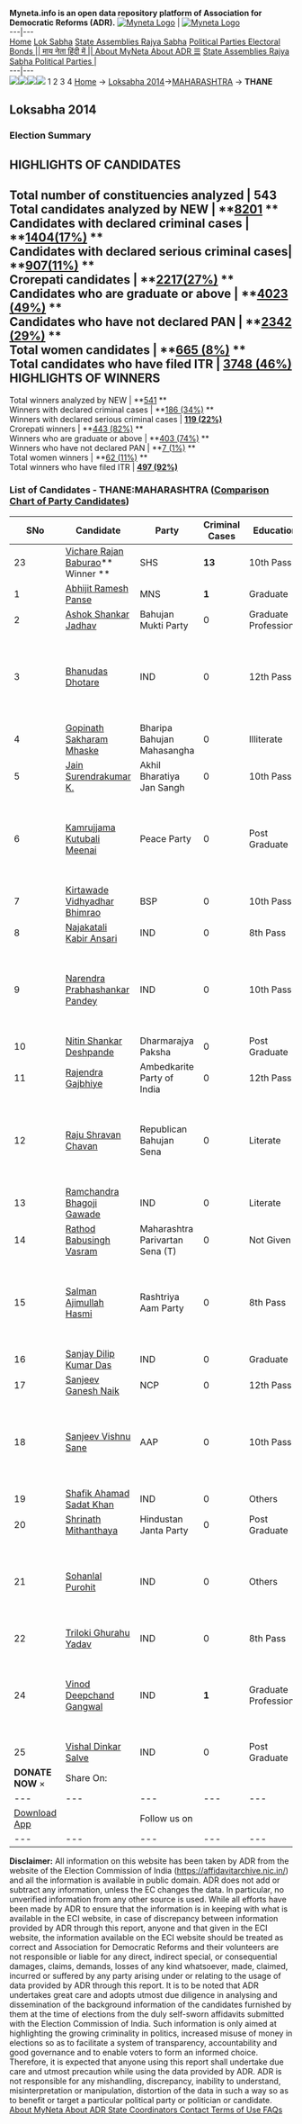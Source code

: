 **Myneta.info is an open data repository platform of Association for Democratic Reforms (ADR).**
[![Myneta Logo](https://www.myneta.info/lib/img/myneta-logo.png)](https://www.myneta.info/) | [![Myneta Logo](https://www.myneta.info/lib/img/adr-logo.png)](https://adrindia.org)  
---|---  
[Home](https://www.myneta.info/) [Lok Sabha](https://www.myneta.info/#ls "Lok Sabha") [ State Assemblies ](https://www.myneta.info/#sa "State Assemblies") [Rajya Sabha](https://www.myneta.info/#rs "Rajya Sabha") [Political Parties ](https://www.myneta.info/party "Political Parties") [ Electoral Bonds ](https://www.myneta.info/electoral_bonds "Electoral Bonds") [ || माय नेता हिंदी में || ](https://translate.google.co.in/translate?prev=hp&hl=en&js=y&u=www.myneta.info&sl=en&tl=hi&history_state0=) [ About MyNeta ](https://adrindia.org/content/about-myneta) [ About ADR ](https://adrindia.org/about-adr/who-we-are) [☰](javascript:void\(0\))
[ State Assemblies ](https://www.myneta.info/#sa "State Assemblies") [ Rajya Sabha ](https://www.myneta.info/#rs "Rajya Sabha") [ Political Parties ](https://www.myneta.info/party "Political Parties")
|   
---|---  
![](https://www.myneta.info/lib/img/banner/banner-1.png)![](https://www.myneta.info/lib/img/banner/banner-2.png)![](https://www.myneta.info/lib/img/banner/banner-3.png)![](https://www.myneta.info/lib/img/banner/banner-4.png)
1  2  3  4 
[Home](https://www.myneta.info/) → [Loksabha 2014](https://www.myneta.info/ls2014/)→[MAHARASHTRA](https://www.myneta.info/ls2014/index.php?action=show_constituencies&state_id=13) → **THANE**
### 
## Loksabha 2014
###  Election Summary 
HIGHLIGHTS OF CANDIDATES  
---  
Total number of constituencies analyzed |  543   
Total candidates analyzed by NEW | **[8201](https://www.myneta.info/ls2014/index.php?action=summary&subAction=candidates_analyzed&sort=candidate#summary) **  
Candidates with declared criminal cases | **[1404(17%)](https://www.myneta.info/ls2014/index.php?action=summary&subAction=crime&sort=candidate#summary) **  
Candidates with declared serious criminal cases| **[907(11%)](https://www.myneta.info/ls2014/index.php?action=summary&subAction=serious_crime&sort=candidate#summary) **  
Crorepati candidates | **[2217(27%)](https://www.myneta.info/ls2014/index.php?action=summary&subAction=crorepati&sort=candidate#summary) **  
Candidates who are graduate or above | **[4023 (49%)](https://www.myneta.info/ls2014/index.php?action=summary&subAction=education&sort=candidate#summary) **  
Candidates who have not declared PAN | **[2342 (29%)](https://www.myneta.info/ls2014/index.php?action=summary&subAction=without_pan&sort=candidate#summary) **  
Total women candidates | **[665 (8%)](https://www.myneta.info/ls2014/index.php?action=summary&subAction=women_candidate&sort=candidate#summary) **  
Total candidates who have filed ITR | [**3748 (46%)**](https://www.myneta.info/ls2014/index.php?action=summary&subAction=filed_itr&sort=candidate#summary)  
HIGHLIGHTS OF WINNERS  
---  
Total winners analyzed by NEW | **[541](https://www.myneta.info/ls2014/index.php?action=summary&subAction=winner_analyzed&sort=candidate#summary) **  
Winners with declared criminal cases | **[186 (34%)](https://www.myneta.info/ls2014/index.php?action=summary&subAction=winner_crime&sort=candidate#summary) **  
Winners with declared serious criminal cases | **[119 (22%)](https://www.myneta.info/ls2014/index.php?action=summary&subAction=winner_serious_crime&sort=candidate#summary)**  
Crorepati winners | **[443 (82%)](https://www.myneta.info/ls2014/index.php?action=summary&subAction=winner_crorepati&sort=candidate#summary) **  
Winners who are graduate or above | **[403 (74%)](https://www.myneta.info/ls2014/index.php?action=summary&subAction=winner_education&sort=candidate#summary) **  
Winners who have not declared PAN | **[7 (1%)](https://www.myneta.info/ls2014/index.php?action=summary&subAction=winner_without_pan&sort=candidate#summary) **  
Total women winners | **[62 (11%)](https://www.myneta.info/ls2014/index.php?action=summary&subAction=winner_women&sort=candidate#summary) **  
Total winners who have filed ITR | [**497 (92%)**](https://www.myneta.info/ls2014/index.php?action=summary&subAction=winner_filed_itr&sort=candidate#summary)  
### List of Candidates - THANE:MAHARASHTRA ([Comparison Chart of Party Candidates](https://www.myneta.info/ls2014/comparisonchart.php?constituency_id=334))
SNo | Candidate| Party| Criminal Cases| Education| Age| Total Assets| Liabilities  
---|---|---|---|---|---|---|---  
23  | [Vichare Rajan Baburao](https://www.myneta.info/ls2014/candidate.php?candidate_id=5662)** Winner ** | SHS | **13** | 10th Pass| 52 | Rs 9,85,43,902 ~ 9 Crore+ | Rs 1,30,54,217 ~ 1 Crore+  
1  | [Abhijit Ramesh Panse](https://www.myneta.info/ls2014/candidate.php?candidate_id=5629) | MNS | **1** | Graduate| 42 | Rs 69,95,050 ~ 69 Lacs+ | Rs 58,00,000 ~ 58 Lacs+  
2  | [Ashok Shankar Jadhav](https://www.myneta.info/ls2014/candidate.php?candidate_id=5630) | Bahujan Mukti Party | 0 | Graduate Professional| 59 | Rs 1,95,50,000 ~ 1 Crore+ | Rs 9,70,000 ~ 9 Lacs+  
3  | [Bhanudas Dhotare](https://www.myneta.info/ls2014/candidate.php?candidate_id=5631) | IND | 0 | 12th Pass| 63 | ![](https://myneta.info/image_v2.php?myneta_folder=ls2014&candidate_id=5631&col=ta) | ![](https://myneta.info/image_v2.php?myneta_folder=ls2014&candidate_id=5631&col=lia)  
4  | [Gopinath Sakharam Mhaske](https://www.myneta.info/ls2014/candidate.php?candidate_id=5634) | Bharipa Bahujan Mahasangha | 0 | Illiterate| 51 | Rs 20,45,000 ~ 20 Lacs+ | Rs 0 ~   
5  | [Jain Surendrakumar K.](https://www.myneta.info/ls2014/candidate.php?candidate_id=5635) | Akhil Bharatiya Jan Sangh | 0 | 10th Pass| 46 | Rs 40,63,705 ~ 40 Lacs+ | Rs 0 ~   
6  | [Kamrujjama Kutubali Meenai](https://www.myneta.info/ls2014/candidate.php?candidate_id=5638) | Peace Party | 0 | Post Graduate| 45 | ![](https://myneta.info/image_v2.php?myneta_folder=ls2014&candidate_id=5638&col=ta) | ![](https://myneta.info/image_v2.php?myneta_folder=ls2014&candidate_id=5638&col=lia)  
7  | [Kirtawade Vidhyadhar Bhimrao](https://www.myneta.info/ls2014/candidate.php?candidate_id=7257) | BSP | 0 | 10th Pass| 47 | Rs 7,21,500 ~ 7 Lacs+ | Rs 0 ~   
8  | [Najakatali Kabir Ansari](https://www.myneta.info/ls2014/candidate.php?candidate_id=5641) | IND | 0 | 8th Pass| 40 | Rs 20,54,916 ~ 20 Lacs+ | Rs 0 ~   
9  | [Narendra Prabhashankar Pandey](https://www.myneta.info/ls2014/candidate.php?candidate_id=5642) | IND | 0 | 10th Pass| 42 | ![](https://myneta.info/image_v2.php?myneta_folder=ls2014&candidate_id=5642&col=ta) | ![](https://myneta.info/image_v2.php?myneta_folder=ls2014&candidate_id=5642&col=lia)  
10  | [Nitin Shankar Deshpande](https://www.myneta.info/ls2014/candidate.php?candidate_id=5644) | Dharmarajya Paksha | 0 | Post Graduate| 56 | Rs 1,14,59,035 ~ 1 Crore+ | Rs 3,68,337 ~ 3 Lacs+  
11  | [Rajendra Gajbhiye](https://www.myneta.info/ls2014/candidate.php?candidate_id=5646) | Ambedkarite Party of India | 0 | 12th Pass| 49 | Rs 20,11,650 ~ 20 Lacs+ | Rs 81,832 ~ 81 Thou+  
12  | [Raju Shravan Chavan](https://www.myneta.info/ls2014/candidate.php?candidate_id=5647) | Republican Bahujan Sena | 0 | Literate| 33 | ![](https://myneta.info/image_v2.php?myneta_folder=ls2014&candidate_id=5647&col=ta) | ![](https://myneta.info/image_v2.php?myneta_folder=ls2014&candidate_id=5647&col=lia)  
13  | [Ramchandra Bhagoji Gawade](https://www.myneta.info/ls2014/candidate.php?candidate_id=5648) | IND | 0 | Literate| 50 | Rs 6,60,000 ~ 6 Lacs+ | Rs 1,75,000 ~ 1 Lacs+  
14  | [Rathod Babusingh Vasram](https://www.myneta.info/ls2014/candidate.php?candidate_id=5649) | Maharashtra Parivartan Sena (T) | 0 | Not Given| 35 | Rs 1,00,000 ~ 1 Lacs+ | Rs 0 ~   
15  | [Salman Ajimullah Hasmi](https://www.myneta.info/ls2014/candidate.php?candidate_id=5651) | Rashtriya Aam Party | 0 | 8th Pass| 28 | ![](https://myneta.info/image_v2.php?myneta_folder=ls2014&candidate_id=5651&col=ta) | ![](https://myneta.info/image_v2.php?myneta_folder=ls2014&candidate_id=5651&col=lia)  
16  | [Sanjay Dilip Kumar Das](https://www.myneta.info/ls2014/candidate.php?candidate_id=5652) | IND | 0 | Graduate| 44 | Rs 1,15,18,516 ~ 1 Crore+ | Rs 5,55,000 ~ 5 Lacs+  
17  | [Sanjeev Ganesh Naik](https://www.myneta.info/ls2014/candidate.php?candidate_id=5653) | NCP | 0 | 12th Pass| 42 | Rs 14,86,35,752 ~ 14 Crore+ | Rs 4,39,86,747 ~ 4 Crore+  
18  | [Sanjeev Vishnu Sane](https://www.myneta.info/ls2014/candidate.php?candidate_id=5654) | AAP | 0 | 10th Pass| 57 | ![](https://myneta.info/image_v2.php?myneta_folder=ls2014&candidate_id=5654&col=ta) | ![](https://myneta.info/image_v2.php?myneta_folder=ls2014&candidate_id=5654&col=lia)  
19  | [Shafik Ahamad Sadat Khan](https://www.myneta.info/ls2014/candidate.php?candidate_id=5655) | IND | 0 | Others| 56 | Rs 84,79,287 ~ 84 Lacs+ | Rs 0 ~   
20  | [Shrinath Mithanthaya](https://www.myneta.info/ls2014/candidate.php?candidate_id=5659) | Hindustan Janta Party | 0 | Post Graduate| 44 | Rs 5,06,03,500 ~ 5 Crore+ | Rs 1,18,22,000 ~ 1 Crore+  
21  | [Sohanlal Purohit](https://www.myneta.info/ls2014/candidate.php?candidate_id=5660) | IND | 0 | Others| 70 | ![](https://myneta.info/image_v2.php?myneta_folder=ls2014&candidate_id=5660&col=ta) | ![](https://myneta.info/image_v2.php?myneta_folder=ls2014&candidate_id=5660&col=lia)  
22  | [Triloki Ghurahu Yadav](https://www.myneta.info/ls2014/candidate.php?candidate_id=5661) | IND | 0 | 8th Pass| 50 | Rs 8,90,224 ~ 8 Lacs+ | Rs 0 ~   
24  | [Vinod Deepchand Gangwal](https://www.myneta.info/ls2014/candidate.php?candidate_id=5663) | IND | **1** | Graduate Professional| 44 | ![](https://myneta.info/image_v2.php?myneta_folder=ls2014&candidate_id=5663&col=ta) | ![](https://myneta.info/image_v2.php?myneta_folder=ls2014&candidate_id=5663&col=lia)  
25  | [Vishal Dinkar Salve](https://www.myneta.info/ls2014/candidate.php?candidate_id=5665) | IND | 0 | Post Graduate| 35 | Rs 52,72,000 ~ 52 Lacs+ | Rs 2,00,000 ~ 2 Lacs+  
|  **DONATE NOW** × |  Share On:  | [](https://api.whatsapp.com/send?text=https%3A%2F%2Fmyneta.info%2Fpunjab2022%2Findex.php%3Faction%3Dshow_constituencies%26state_id%3D19) | [](https://www.facebook.com/sharer/sharer.php?u=https%3A%2F%2Fmyneta.info%2Fpunjab2022%2Findex.php%3Faction%3Dshow_constituencies%26state_id%3D19) | [](https://twitter.com/share?url=https%3A%2F%2Fmyneta.info%2Fpunjab2022%2Findex.php%3Faction%3Dshow_constituencies%26state_id%3D19)  
---|---|---|---|---  
| [ Download App ](https://play.google.com/store/apps/details?id=com.webrosoft.myneta1&pcampaignid=pcampaignidMKT-Other-global-all-co-prtnr-py-PartBadge-Mar2515-1) | [](https://play.google.com/store/apps/details?id=com.webrosoft.myneta1&pcampaignid=pcampaignidMKT-Other-global-all-co-prtnr-py-PartBadge-Mar2515-1) |  Follow us on  | [](https://www.facebook.com/adrindia.org/) | [](https://twitter.com/adrspeaks) | [](https://groups.google.com/g/national-election-watch?hl=en&pli=1) | [](https://www.instagram.com/adrspeaks/) | [](https://www.youtube.com/user/adrspeaks) | [](https://sharechat.com/profile/adrspeaks)  
---|---|---|---|---|---|---|---|---  
**Disclaimer:** All information on this website has been taken by ADR from the website of the Election Commission of India (https://affidavitarchive.nic.in/) and all the information is available in public domain. ADR does not add or subtract any information, unless the EC changes the data. In particular, no unverified information from any other source is used. While all efforts have been made by ADR to ensure that the information is in keeping with what is available in the ECI website, in case of discrepancy between information provided by ADR through this report, anyone and that given in the ECI website, the information available on the ECI website should be treated as correct and Association for Democratic Reforms and their volunteers are not responsible or liable for any direct, indirect special, or consequential damages, claims, demands, losses of any kind whatsoever, made, claimed, incurred or suffered by any party arising under or relating to the usage of data provided by ADR through this report. It is to be noted that ADR undertakes great care and adopts utmost due diligence in analysing and dissemination of the background information of the candidates furnished by them at the time of elections from the duly self-sworn affidavits submitted with the Election Commission of India. Such information is only aimed at highlighting the growing criminality in politics, increased misuse of money in elections so as to facilitate a system of transparency, accountability and good governance and to enable voters to form an informed choice. Therefore, it is expected that anyone using this report shall undertake due care and utmost precaution while using the data provided by ADR. ADR is not responsible for any mishandling, discrepancy, inability to understand, misinterpretation or manipulation, distortion of the data in such a way so as to benefit or target a particular political party or politician or candidate. 
[ About MyNeta ](https://adrindia.org/content/about-myneta) [ About ADR ](https://adrindia.org/about-adr/who-we-are) [ State Coordinators ](https://adrindia.org/about-adr/state-coordinators) [ Contact ](https://adrindia.org/contact-us) [ Terms of Use ](https://adrindia.org/content/adr-terms-use) [ FAQs ](https://adrindia.org/content/faqs)
